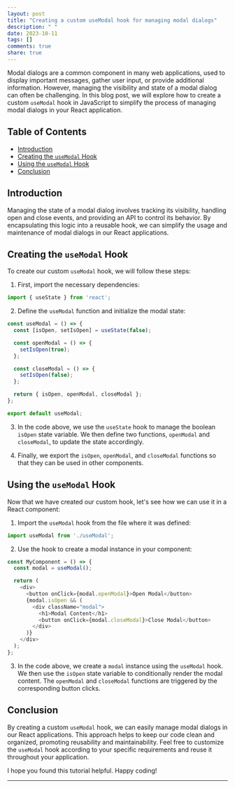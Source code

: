 ```yaml
---
layout: post
title: "Creating a custom useModal hook for managing modal dialogs"
description: " "
date: 2023-10-11
tags: []
comments: true
share: true
---
```


Modal dialogs are a common component in many web applications, used to display important messages, gather user input, or provide additional information. However, managing the visibility and state of a modal dialog can often be challenging. In this blog post, we will explore how to create a custom `useModal` hook in JavaScript to simplify the process of managing modal dialogs in your React application.

## Table of Contents
- [Introduction](#introduction)
- [Creating the `useModal` Hook](#creating-the-usemodal-hook)
- [Using the `useModal` Hook](#using-the-usemodal-hook)
- [Conclusion](#conclusion)

## Introduction

Managing the state of a modal dialog involves tracking its visibility, handling open and close events, and providing an API to control its behavior. By encapsulating this logic into a reusable hook, we can simplify the usage and maintenance of modal dialogs in our React applications.

## Creating the `useModal` Hook

To create our custom `useModal` hook, we will follow these steps:

1. First, import the necessary dependencies:
```javascript
import { useState } from 'react';
```

2. Define the `useModal` function and initialize the modal state:
```javascript
const useModal = () => {
  const [isOpen, setIsOpen] = useState(false);

  const openModal = () => {
    setIsOpen(true);
  };

  const closeModal = () => {
    setIsOpen(false);
  };

  return { isOpen, openModal, closeModal };
};

export default useModal;
```

3. In the code above, we use the `useState` hook to manage the boolean `isOpen` state variable. We then define two functions, `openModal` and `closeModal`, to update the state accordingly.

4. Finally, we export the `isOpen`, `openModal`, and `closeModal` functions so that they can be used in other components.

## Using the `useModal` Hook

Now that we have created our custom hook, let's see how we can use it in a React component:

1. Import the `useModal` hook from the file where it was defined:
```javascript
import useModal from './useModal';
```

2. Use the hook to create a modal instance in your component:
```javascript
const MyComponent = () => {
  const modal = useModal();

  return (
    <div>
      <button onClick={modal.openModal}>Open Modal</button>
      {modal.isOpen && (
        <div className="modal">
          <h1>Modal Content</h1>
          <button onClick={modal.closeModal}>Close Modal</button>
        </div>
      )}
    </div>
  );
};
```

3. In the code above, we create a `modal` instance using the `useModal` hook. We then use the `isOpen` state variable to conditionally render the modal content. The `openModal` and `closeModal` functions are triggered by the corresponding button clicks.

## Conclusion

By creating a custom `useModal` hook, we can easily manage modal dialogs in our React applications. This approach helps to keep our code clean and organized, promoting reusability and maintainability. Feel free to customize the `useModal` hook according to your specific requirements and reuse it throughout your application.

I hope you found this tutorial helpful. Happy coding!

---